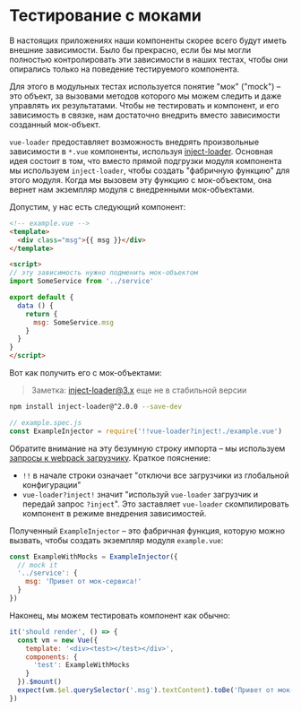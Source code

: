 # Тестирование с моками

В настоящих приложениях наши компоненты скорее всего будут иметь внешние зависимости. Было бы прекрасно, если бы мы могли полностью контролировать эти зависимости в наших тестах, чтобы они опирались только на поведение тестируемого компонента.

Для этого в модульных тестах используется понятие "мок" ("mock") – это объект, за вызовами методов которого мы можем следить и даже управлять их результатами. Чтобы не тестировать и компонент, и его зависимость в связке, нам достаточно внедрить вместо зависимости созданный мок-объект.

`vue-loader` предоставляет возможность внедрять произвольные зависимости в `*.vue` компоненты, используя [inject-loader](https://github.com/plasticine/inject-loader). Основная идея состоит в том, что вместо прямой подгрузки модуля компонента мы используем `inject-loader`, чтобы создать "фабричную функцию" для этого модуля. Когда мы вызовем эту функцию с мок-объектом, она вернет нам экземпляр модуля с внедренными мок-объектами.

Допустим, у нас есть следующий компонент:

``` html
<!-- example.vue -->
<template>
  <div class="msg">{{ msg }}</div>
</template>

<script>
// эту зависимость нужно подменить мок-объектом
import SomeService from '../service'

export default {
  data () {
    return {
      msg: SomeService.msg
    }
  }
}
</script>
```

Вот как получить его с мок-объектами:

> Заметка: inject-loader@3.x еще не в стабильной версии

``` bash
npm install inject-loader@^2.0.0 --save-dev
```

``` js
// example.spec.js
const ExampleInjector = require('!!vue-loader?inject!./example.vue')
```

Обратите внимание на эту безумную строку импорта – мы используем [запросы к webpack загрузчику](https://webpack.github.io/docs/loaders.html). Краткое пояснение:

- `!!` в начале строки означает "отключи все загрузчики из глобальной конфигурации"
- `vue-loader?inject!` значит "используй `vue-loader` загрузчик и передай запрос `?inject`". Это заставляет `vue-loader` скомпилировать компонент в режиме внедрения зависимостей.

Полученный `ExampleInjector` – это фабричная функция, которую можно вызвать, чтобы создать экземпляр модуля `example.vue`:

``` js
const ExampleWithMocks = ExampleInjector({
  // mock it
  '../service': {
    msg: 'Привет от мок-сервиса!'
  }
})
```

Наконец, мы можем тестировать компонент как обычно:

``` js
it('should render', () => {
  const vm = new Vue({
    template: '<div><test></test></div>',
    components: {
      'test': ExampleWithMocks
    }
  }).$mount()
  expect(vm.$el.querySelector('.msg').textContent).toBe('Привет от мок-сервиса!')
})
```
